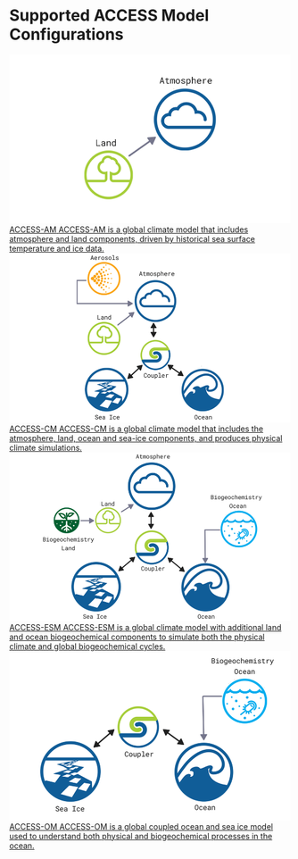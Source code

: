 # Supported ACCESS Model Configurations

<div class="card-container" style="flex-direction: column">
    <a href="access-am/" class="horizontal-card default-text-color" style="height:10em;">
            <div class="horizontal-card-image-container">
                <img src="../../assets/model-config-logos/configurations-without-titles/access-am.png" class="white-background img-cover"></img> 
            </div>
            <div class="horizontal-card-text-container">
                <span class="bold" >ACCESS-AM</span>
                <span>
                    ACCESS-AM is a global climate model that includes atmosphere and land components, driven by historical sea surface temperature and ice data.
                </span>
            </div>
    </a>
     <a href="access-cm/" class="horizontal-card default-text-color" style="height:10em;">
            <div class="horizontal-card-image-container">
                <img src="../../assets/model-config-logos/configurations-without-titles/access-cm.png" class="white-background img-cover"></img> 
            </div>
            <div class="horizontal-card-text-container">
                <span class="bold" >ACCESS-CM</span>
                <span>
                    ACCESS-CM is a global climate model that includes the atmosphere, land, ocean and sea-ice components, and produces physical climate simulations.
                </span>
            </div>
    </a>
    <a href="access-esm/" class="horizontal-card default-text-color" style="height:10em;">
            <div class="horizontal-card-image-container">
                <img src="../../assets/model-config-logos/configurations-without-titles/access-esm.png" class="white-background img-cover"></img> 
            </div>
            <div class="horizontal-card-text-container">
                <span class="bold" >ACCESS-ESM</span>
                <span>
                    ACCESS-ESM is a global climate model with additional land and ocean biogeochemical components to simulate both the physical climate and global biogeochemical cycles.
                </span>
            </div>
    </a>
    <a href="access-om/" class="horizontal-card default-text-color" style="height:10em;">
            <div class="horizontal-card-image-container">
                <img src="../../assets/model-config-logos/configurations-without-titles/access-om.png" class="white-background img-cover"></img> 
            </div>
            <div class="horizontal-card-text-container">
                <span class="bold" >ACCESS-OM</span>
                <span>
                    ACCESS-OM is a global coupled ocean and sea ice model used to understand both physical and biogeochemical processes in the ocean.
                </span>
            </div>
    </a>
</div>